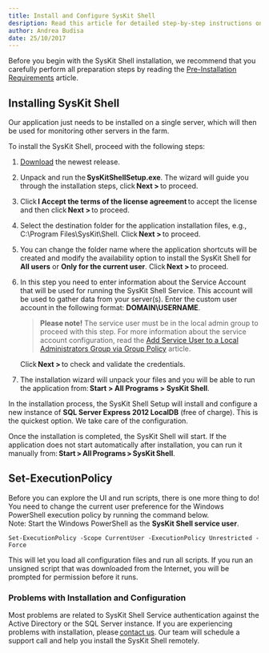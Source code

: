 ```yaml
---
title: Install and Configure SysKit Shell
desription: Read this article for detailed step-by-step instructions on how to install the SysKit Shell and all its prerequisites.
author: Andrea Budisa
date: 25/10/2017
---
```

Before you begin with the SysKit Shell installation, we recommend that you carefully perform all preparation steps by reading the [Pre-Installation Requirements](#internal/requirements/pre-installation-requirements) article.

## Installing SysKit Shell

Our application just needs to be installed on a single server, which will then be used for monitoring other servers in the farm.

To install the SysKit Shell, proceed with the following steps:

1. [Download](https://www.syskit.com/products/shell/download) the newest release.
2. Unpack and run the __SysKitShellSetup.exe__. The wizard will guide you through the installation steps, click __Next >__ to proceed.
3. Click __I Accept the terms of the license agreement__ to accept the license and then click __Next >__ to proceed.
4. Select the destination folder for the application installation files, e.g., C:\Program Files\SysKit\Shell. Click __Next >__ to proceed.
5. You can change the folder name where the application shortcuts will be created and modify the availability option to install the SysKit Shell for __All users__ or __Only for the current user__. Click __Next >__ to proceed.
6. In this step you need to enter information about the Service Account that will be used for running the SysKit Shell Service. This account will be used to gather data from your server(s). Enter the custom user account in the following format:
__DOMAIN\USERNAME__.

   > __Please note!__ The service user must be in the local admin group to proceed with this step. For more information about the service account configuration, read the [Add Service User to a Local Administrators Group via Group Policy](#internal/how-to/service-accounts/add-service-user-group-policy) article.

   Click __Next >__ to check and validate the credentials.
7. The installation wizard will unpack your files and you will be able to run the application from: __Start > All Programs > SysKit Shell__.

In the installation process, the SysKit Shell Setup will install and configure a new instance of __SQL Server Express 2012 LocalDB__ (free of charge).
This is the quickest option. We take care of the configuration.  

Once the installation is completed, the SysKit Shell will start. If the application does not start automatically after installation, you can run it manually from: __Start > All Programs > SysKit Shell__.

## Set-ExecutionPolicy

Before you can explore the UI and run scripts, there is one more thing to do! You need to change the current user preference for the Windows PowerShell execution policy by running the command below.  
Note: Start the Windows PowerShell as the __SysKit Shell service user__.

    Set-ExecutionPolicy -Scope CurrentUser -ExecutionPolicy Unrestricted -Force

This will let you load all configuration files and run all scripts. If you run an unsigned script that was downloaded from the Internet, you will be prompted for permission before it runs.

### Problems with Installation and Configuration

Most problems are related to SysKit Shell Service authentication against the Active Directory or the SQL Server instance. If you are experiencing problems with installation, please [contact us](https://www.syskit.com/company/contact-us). Our team will schedule a support call and help you install the SysKit Shell remotely.